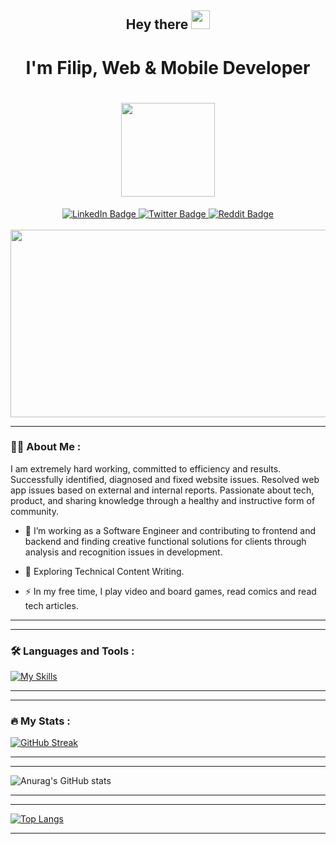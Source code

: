 <div id="header" align="center">
  <h2>
    Hey there
    <img src="https://media.giphy.com/media/hvRJCLFzcasrR4ia7z/giphy.gif" width="30px" />
  </h2> 
  <div>
    <h1>I'm Filip, Web & Mobile Developer<h1>
    <img src="https://media.giphy.com/media/M9gbBd9nbDrOTu1Mqx/giphy.gif" width="150"/>
   </div>
  <div id="badges">
    <a href="https://www.linkedin.com/in/filip-sarovic-4376a61a1">
      <img src="https://img.shields.io/badge/LinkedIn-blue?style=for-the-badge&logo=linkedin&logoColor=white&style=social" alt="LinkedIn Badge"/>
    </a>
    <a href="https://twitter.com/FilipSarov86171">
     <img src="https://img.shields.io/badge/Twitter-blue?style=for-the-badge&logo=twitter&logoColor=white&style=social" alt="Twitter Badge"/>
    </a>
    <a href="https://www.reddit.com/user/ewaldborsodi">
     <img src="https://img.shields.io/reddit/subreddit-subscribers/twilightimperium?color=white&label=reddit&logo=reddit&logoColor=orange&style=social"               alt="Reddit Badge" />
    </a>
  </div>
</div>
    </br>
<div align="center">
  <img src="https://media.giphy.com/media/QHE5gWI0QjqF2/giphy.gif" width="550" height="300" />
</div>
    
---

### :man_technologist: About Me :  

I am extremely hard working, committed to efficiency and results. Successfully identified, diagnosed and fixed website issues. Resolved web app issues based on external and internal reports. Passionate about tech, product, and sharing knowledge through a healthy and instructive form of community.
- :telescope: I’m working as a Software Engineer and contributing to frontend and backend and finding creative functional solutions for clients through analysis and recognition issues in development.
    
- :seedling: Exploring Technical Content Writing.
    
- :zap: In my free time, I play video and board games, read comics and read tech articles.
                                  
---
    
---

### :hammer_and_wrench: Languages and Tools :

[![My Skills](https://skillicons.dev/icons?i=js,html,css,react,redux,angular,nodejs,cs,git,materialui,azure)](https://skillicons.dev)
    
---

---

### :fire: My Stats :
[![GitHub Streak](http://github-readme-streak-stats.herokuapp.com?user=laststonedjs&theme=neon&border_radius=2&date_format=j%2Fn%5B%2FY%5D)](https://git.io/streak-stats)
    
---
    
---
   
![Anurag's GitHub stats](https://github-readme-stats.vercel.app/api?username=laststonedjs&show_icons=true&theme=radical)    
    
---
    
---

[![Top Langs](https://github-readme-stats.vercel.app/api/top-langs/?username=anuraghazra&layout=compact)](https://github.com/anuraghazra/github-readme-stats)

---
